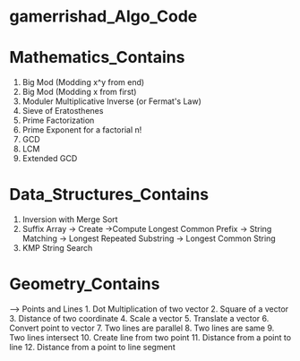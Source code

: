 # gamerrishad_Algo_Code

# Mathematics_Contains
1. Big Mod (Modding x^y from end)
2. Big Mod (Modding x from first)
3. Moduler Multiplicative Inverse (or Fermat's Law)
4. Sieve of Eratosthenes
5. Prime Factorization
6. Prime Exponent for a factorial n!
7. GCD
8. LCM
9. Extended GCD

# Data_Structures_Contains
1. Inversion with Merge Sort
2. Suffix Array -> Create ->Compute Longest Common Prefix -> String Matching -> Longest Repeated Substring -> Longest Common String
3. KMP String Search

# Geometry_Contains
  --> Points and Lines
      1. Dot Multiplication of two vector
      2. Square of a vector
      3. Distance of two coordinate
      4. Scale a vector
      5. Translate a vector
      6. Convert point to vector
      7. Two lines are parallel
      8. Two lines are same
      9. Two lines intersect
      10. Create line from two point
      11. Distance from a point to line
      12. Distance from a point to line segment
